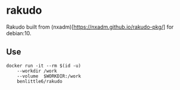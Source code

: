 # rakudo

Rakudo built from (nxadm)[https://nxadm.github.io/rakudo-pkg/] for debian:10.

## Use

```
docker run -it --rm $(id -u)
    --workdir /work
    --volume  $WORKDIR:/work
    benlittle6/rakudo
```

